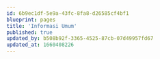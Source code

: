 ```yaml
---
id: 6b9ec1df-5e9a-43fc-8fa8-d26585cf4bf1
blueprint: pages
title: 'Informasi Umum'
published: true
updated_by: b508b92f-3365-4525-87cb-07d49957fd67
updated_at: 1660408226
---
```

